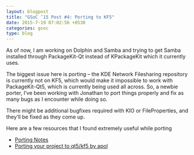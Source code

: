 ```yaml
---
layout: blogpost
title: "GSoC ’15 Post #4: Porting to KF5"
date: 2015-7-19 07:02:56 +0530
categories: gsoc
type: blog
---
```


As of now, I am working on Dolphin and Samba and trying to get Samba installed through PackageKit-Qt instead of KPackageKit which it currently uses.

The biggest issue here is porting – the KDE Network Filesharing repository is currently not on KF5, which would make it impossible to work with PackageKit-Qt5, which is currently being used all across. So, a newbie porter, I’ve been working with Jonathan to port things properly and fix as many bugs as I encounter while doing so.

There might be additional bugfixes required with KIO or FileProperties, and they’ll be fixed as they come up.

Here are a few resources that I found extremely useful while porting

* [Porting Notes](https://community.kde.org/Frameworks/Porting_Notes)
* [Porting your project to qt5/kf5 by apol](http://www.proli.net/2014/06/21/porting-your-project-to-qt5kf5/)

